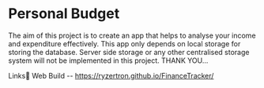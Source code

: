 # Personal Budget

The aim of this project is to create an app that helps to
analyse your income and expenditure effectively. This app only depends
on local storage for storing the database. Server side storage or any
other centralised storage system will not be implemented in this
project. THANK YOU...

Links🔗
Web Build -- https://ryzertron.github.io/FinanceTracker/
